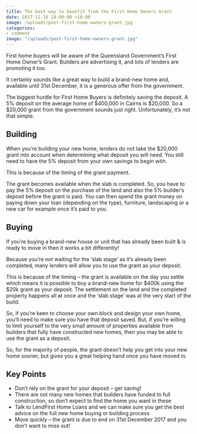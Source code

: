 ```yaml
---
title: The best way to benefit from the First Home Owners Grant
date: 2017-11-16 14:00:00 +10:00
image: /uploads/post-first-home-owners-grant.jpg
categories:
- comment
image: "/uploads/post-first-home-owners-grant.jpg"
---
```


First home buyers will be aware of the Queensland Government’s First Home Owner’s Grant. Builders are advertising it, and lots of lenders are promoting it too.

It certainly sounds like a great way to build a brand-new home and, available until 31st December, it is a generous offer from the government.

The biggest hurdle for First Home Buyers is definitely saving the deposit. A 5% deposit on the average home of $400,000 in Cairns is $20,000. So a $20,000 grant from the government sounds just right. Unfortunately, it’s not that simple.

## Building
When you’re building your new home, lenders do not take the $20,000 grant into account when determining what deposit you will need. You still need to have the 5% deposit from your own savings to begin with. 

This is because of the timing of the grant payment. 

The grant becomes available when the slab is completed. So, you have to pay the 5% deposit on the purchase of the land and also the 5% builder’s deposit before the grant is paid. You can then spend the grant money on paying down your loan (depending on the type), furniture, landscaping or a new car for example once it’s paid to you.

## Buying
If you’re buying a brand-new house or unit that has already been built & is ready to move in then it works a bit differently! 

Because you’re not waiting for the ‘slab stage’ as it’s already been completed, many lenders will allow you to use the grant as your deposit.

This is because of the timing – the grant is available on the day you settle which means it is possible to buy a brand-new home for $400k using the $20k grant as your deposit. The settlement on the land and the completed property happens all at once and the ‘slab stage’ was at the very start of the build.

So, if you’re keen to choose your own block and design your own home, you’ll need to make sure you have that deposit saved. But, if you’re willing to limit yourself to the very small amount of properties available from builders that fully have constructed new homes, then you may be able to use the grant as a deposit.

So, for the majority of people, the grant doesn’t help you get into your new home sooner, but gives you a great helping hand once you have moved in.

## Key Points
- Don’t rely on the grant for your deposit – get saving!
- There are not many new homes that builders have funded to full construction, so don’t expect to find the home you want in these
- Talk to LendFirst Home Loans and we can make sure you get the best advice on the full new home buying or building process
- Move quickly – the grant is due to end on 31st December 2017 and you don’t want to miss out!
